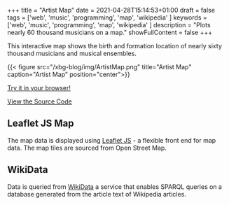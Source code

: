+++
title = "Artist Map"
date = 2021-04-28T15:14:53+01:00
draft = false
tags = ['web', 'music', 'programming', 'map', 'wikipedia' ]
keywords = ['web', 'music', 'programming', 'map', 'wikipedia' ]
description = "Plots nearly 60 thousand musicians on a map."
showFullContent = false
+++

This interactive map shows the birth and formation location of nearly
sixty thousand musicians and musical ensembles.

{{< figure src="/xbg-blog/img/ArtistMap.png" title="Artist Map" caption="Artist Map" position="center">}}

[Try it in your browser!](https://xbgbtx.github.io/xbg-blog/ArtistMap/)

[View the Source Code](https://github.com/xbgbtx/ArtistMap)


## Leaflet JS Map

The map data is displayed using [Leaflet JS](https://leafletjs.com/) - a 
flexible front end for map data.  The map tiles are sourced from Open Street Map.


## WikiData 

Data is queried from [WikiData](wikidata.org) a service that enables
SPARQL queries on a database generated from the article text of Wikipedia
articles.
